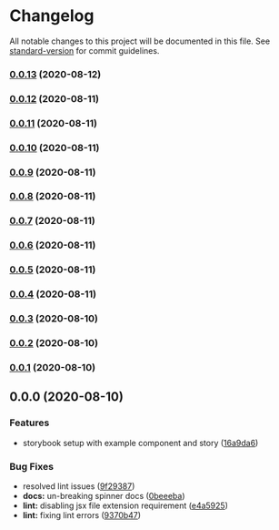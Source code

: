 # Changelog

All notable changes to this project will be documented in this file. See [standard-version](https://github.com/conventional-changelog/standard-version) for commit guidelines.

### [0.0.13](https://github.com/GCC-Autobahn/gcc-autobahn-components/compare/v0.0.12...v0.0.13) (2020-08-12)

### [0.0.12](https://github.com/GCC-Autobahn/gcc-autobahn-components/compare/v0.0.11...v0.0.12) (2020-08-11)

### [0.0.11](https://github.com/GCC-Autobahn/gcc-autobahn-components/compare/v0.0.10...v0.0.11) (2020-08-11)

### [0.0.10](https://github.com/GCC-Autobahn/gcc-autobahn-components/compare/v0.0.9...v0.0.10) (2020-08-11)

### [0.0.9](https://github.com/GCC-Autobahn/gcc-autobahn-components/compare/v0.0.8...v0.0.9) (2020-08-11)

### [0.0.8](https://github.com/GCC-Autobahn/gcc-autobahn-components/compare/v0.0.7...v0.0.8) (2020-08-11)

### [0.0.7](https://github.com/GCC-Autobahn/gcc-autobahn-components/compare/v0.0.6...v0.0.7) (2020-08-11)

### [0.0.6](https://github.com/GCC-Autobahn/gcc-autobahn-components/compare/v0.0.5...v0.0.6) (2020-08-11)

### [0.0.5](https://github.com/GCC-Autobahn/gcc-autobahn-components/compare/v0.0.4...v0.0.5) (2020-08-11)

### [0.0.4](https://github.com/GCC-Autobahn/gcc-autobahn-components/compare/v0.0.3...v0.0.4) (2020-08-11)

### [0.0.3](https://github.com/GCC-Autobahn/gcc-autobahn-components/compare/v0.0.2...v0.0.3) (2020-08-10)

### [0.0.2](https://github.com/GCC-Autobahn/gcc-autobahn-components/compare/v0.0.1...v0.0.2) (2020-08-10)

### [0.0.1](https://github.com/GCC-Autobahn/gcc-autobahn-components/compare/v0.0.0...v0.0.1) (2020-08-10)

## 0.0.0 (2020-08-10)


### Features

* storybook setup with example component and story ([16a9da6](https://github.com/GCC-Autobahn/gcc-autobahn-components/commit/16a9da67d12bd8bfea9f49061e8690e10544b2d3))


### Bug Fixes

* resolved lint issues ([9f29387](https://github.com/GCC-Autobahn/gcc-autobahn-components/commit/9f29387642df1aebdb7ac88c9ce0c580ee8e92aa))
* **docs:** un-breaking spinner docs ([0beeeba](https://github.com/GCC-Autobahn/gcc-autobahn-components/commit/0beeeba415422156bfa246bbbcc6ef34c035c113))
* **lint:** disabling jsx file extension requirement ([e4a5925](https://github.com/GCC-Autobahn/gcc-autobahn-components/commit/e4a592547739bb189d426fdb61a0beeaba2e6471))
* **lint:** fixing lint errors ([9370b47](https://github.com/GCC-Autobahn/gcc-autobahn-components/commit/9370b4739f025c9b15b2d9a50f35e37975afad81))
